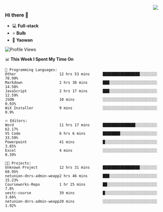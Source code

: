 <img  align="right" src="https://github-readme-stats.vercel.app/api?username=LolipopJ&show_icons=true&count_private=true&hide_title=true&include_all_commits=true&theme=vue">

### Hi there 👋

- :computer: **Full-stack**
- :star: **Bulb**
- :pill: **Yaowan**

<!--START_SECTION:waka-->
![Profile Views](http://img.shields.io/badge/Profile%20Views-3-blue)

📊 **This Week I Spent My Time On** 

```text
💬 Programming Languages: 
Other                    12 hrs 53 mins      █████████████████░░░░░░░░   70.99% 
Markdown                 2 hrs 38 mins       ███░░░░░░░░░░░░░░░░░░░░░░   14.58% 
JavaScript               2 hrs 17 mins       ███░░░░░░░░░░░░░░░░░░░░░░   12.59% 
JSON                     10 mins             ░░░░░░░░░░░░░░░░░░░░░░░░░   0.93% 
WiX Installer            9 mins              ░░░░░░░░░░░░░░░░░░░░░░░░░   0.9%

🔥 Editors: 
Word                     11 hrs 17 mins      ███████████████░░░░░░░░░░   62.17% 
VS Code                  6 hrs 6 mins        ████████░░░░░░░░░░░░░░░░░   33.59% 
Powerpoint               41 mins             █░░░░░░░░░░░░░░░░░░░░░░░░   3.85% 
Excel                    4 mins              ░░░░░░░░░░░░░░░░░░░░░░░░░   0.39%

🐱‍💻 Projects: 
Unknown Project          12 hrs 31 mins      █████████████████░░░░░░░░   68.95% 
netunion-dnrs-admin-weapp2 hrs 46 mins       ███░░░░░░░░░░░░░░░░░░░░░░   15.23% 
Courseworks-Repo         1 hr 25 mins        ██░░░░░░░░░░░░░░░░░░░░░░░   7.8% 
uestc-course             39 mins             █░░░░░░░░░░░░░░░░░░░░░░░░   3.66% 
netunion-dnrs-admin-weapp20 mins             ░░░░░░░░░░░░░░░░░░░░░░░░░   1.92%

```


<!--END_SECTION:waka-->
